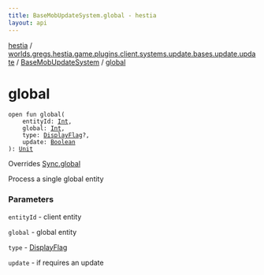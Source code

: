```yaml
---
title: BaseMobUpdateSystem.global - hestia
layout: api
---
```


<div class='api-docs-breadcrumbs'><a href="../../index.html">hestia</a> / <a href="../index.html">worlds.gregs.hestia.game.plugins.client.systems.update.bases.update.update</a> / <a href="index.html">BaseMobUpdateSystem</a> / <a href="./global.html">global</a></div>

# global

<div class="signature"><code><span class="keyword">open</span> <span class="keyword">fun </span><span class="identifier">global</span><span class="symbol">(</span><br/>&nbsp;&nbsp;&nbsp;&nbsp;<span class="parameterName" id="worlds.gregs.hestia.game.plugins.client.systems.update.bases.update.update.BaseMobUpdateSystem$global(kotlin.Int, kotlin.Int, worlds.gregs.hestia.game.update.DisplayFlag, kotlin.Boolean)/entityId">entityId</span><span class="symbol">:</span>&nbsp;<a href="https://kotlinlang.org/api/latest/jvm/stdlib/kotlin/-int/index.html"><span class="identifier">Int</span></a><span class="symbol">, </span><br/>&nbsp;&nbsp;&nbsp;&nbsp;<span class="parameterName" id="worlds.gregs.hestia.game.plugins.client.systems.update.bases.update.update.BaseMobUpdateSystem$global(kotlin.Int, kotlin.Int, worlds.gregs.hestia.game.update.DisplayFlag, kotlin.Boolean)/global">global</span><span class="symbol">:</span>&nbsp;<a href="https://kotlinlang.org/api/latest/jvm/stdlib/kotlin/-int/index.html"><span class="identifier">Int</span></a><span class="symbol">, </span><br/>&nbsp;&nbsp;&nbsp;&nbsp;<span class="parameterName" id="worlds.gregs.hestia.game.plugins.client.systems.update.bases.update.update.BaseMobUpdateSystem$global(kotlin.Int, kotlin.Int, worlds.gregs.hestia.game.update.DisplayFlag, kotlin.Boolean)/type">type</span><span class="symbol">:</span>&nbsp;<a href="../../worlds.gregs.hestia.game.update/-display-flag/index.html"><span class="identifier">DisplayFlag</span></a><span class="symbol">?</span><span class="symbol">, </span><br/>&nbsp;&nbsp;&nbsp;&nbsp;<span class="parameterName" id="worlds.gregs.hestia.game.plugins.client.systems.update.bases.update.update.BaseMobUpdateSystem$global(kotlin.Int, kotlin.Int, worlds.gregs.hestia.game.update.DisplayFlag, kotlin.Boolean)/update">update</span><span class="symbol">:</span>&nbsp;<a href="https://kotlinlang.org/api/latest/jvm/stdlib/kotlin/-boolean/index.html"><span class="identifier">Boolean</span></a><br/><span class="symbol">)</span><span class="symbol">: </span><a href="https://kotlinlang.org/api/latest/jvm/stdlib/kotlin/-unit/index.html"><span class="identifier">Unit</span></a></code></div>

Overrides <a href="../../worlds.gregs.hestia.game.api.update/-sync/global.html">Sync.global</a>

Process a single global entity

### Parameters

<code>entityId</code> - client entity

<code>global</code> - global entity

<code>type</code> - <a href="../../worlds.gregs.hestia.game.update/-display-flag/index.html">DisplayFlag</a>

<code>update</code> - if requires an update